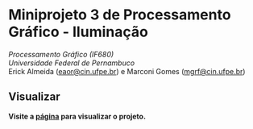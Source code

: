 # Miniprojeto 3 de Processamento Gráfico - Iluminação
*Processamento Gráfico (IF680)*  
*Universidade Federal de Pernambuco*  
Erick Almeida (<eaor@cin.ufpe.br>) e Marconi Gomes (<mgrf@cin.ufpe.br>)

## Visualizar

**Visite a [página](https://marconigrf.github.io/Miniprojeto3-PG/) para visualizar o projeto.**
